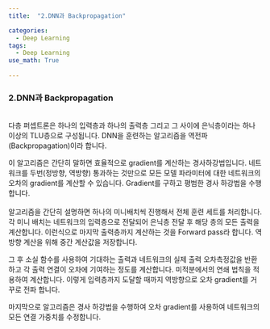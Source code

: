 ```yaml
---
title:  "2.DNN과 Backpropagation"

categories:
  - Deep Learning
tags:
  - Deep Learning
use_math: True
    
---
```



### 2.DNN과 Backpropagation
\
다층 퍼셉트론은 하나의 입력층과 하나의 출력층 그리고 그 사이에 은닉층이라는 하나 이상의 TLU층으로 구성됩니다.
DNN을 훈련하는 알고리즘을 역전파(Backpropagation)이라 합니다.

이 알고리즘은 간단히 말하면 효율적으로 gradient를 계산하는 경사하강법입니다.
네트워크를 두번(정방향, 역방향) 통과하는 것만으로 모든  모델 파라미터에 대한 네트워크의 오차의 gradient를 계산할 수 있습니다.
Gradient를 구하고 평범한 경사 하강법을 수행합니다.\
\
알고리즘을 간단히 설명하면 하나의 미니배치씩 진행해서 전체 훈련 세트를 처리합니다.
각 미니 배치는 네트워크의 입력층으로 전달되어 은닉층 전달 후 해당 층의 모든 출력을 계산합니다. 이런식으로
마지막 출력층까지 계산하는 것을 Forward pass라 합니다. 역방향 계산을 위해 중간 계산값을 저장합니다.

그 후 소실 함수를 사용하여 기대하는 출력과 네트워크의 실제 출력 오차측정값을 반환하고 각 출력 연결이
오차에 기여하는 정도를 계산합니다. 미적분에서의 연쇄 법칙을 적용하여 계산합니다. 이렇게 입력층까지 도달할
 때까지 역방향으로 오차 gradient를 거꾸로 전파 합니다.

마지막으로 알고리즘은 경사 하강법을 수행하여 오차 gradient를 사용하여 네트워크의 모든 연결 가중치를 수정합니다.


